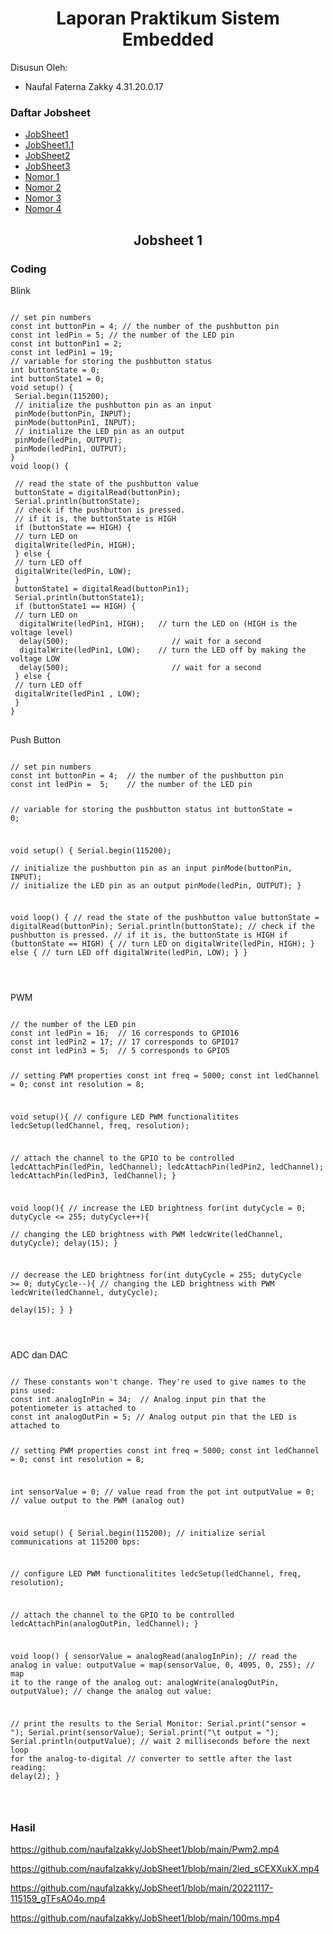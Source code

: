 
<h1 align="center">Laporan Praktikum Sistem Embedded</h1>
<p>Disusun Oleh:</p>

<ul>
  <li>Naufal Faterna Zakky 4.31.20.0.17</li>
</ul>

<h3>Daftar Jobsheet</h3>
<p></p>

<ul>
  <li><a href="https://github.com/naufalzakky/JobSheet1">JobSheet1</a></li>
  <li><a href="https://github.com/naufalzakky/JobSheet1.1">JobSheet1.1</a></li>
  <li><a href="https://github.com/naufalzakky/JobSheet2">JobSheet2</a></li>
  <li><a href="https://github.com/naufalzakky/JobSheet3">JobSheet3</a></li>
  <li><a href="https://github.com/naufalzakky/Nomor1">Nomor 1</a></li>
  <li><a href="https://github.com/naufalzakky/Nomor2">Nomor 2</a></li>
  <li><a href="https://github.com/naufalzakky/Nomor3">Nomor 3</a></li>
  <li><a href="https://github.com/naufalzakky/Nomor4">Nomor 4</a></li>
</ul>

<h2 align="center">Jobsheet 1</h2>
<h3>Coding</h3>
<p>Blink</p>

<pre>
<code>
// set pin numbers
const int buttonPin = 4; // the number of the pushbutton pin
const int ledPin = 5; // the number of the LED pin
const int buttonPin1 = 2;
const int ledPin1 = 19;
// variable for storing the pushbutton status
int buttonState = 0;
int buttonState1 = 0;
void setup() { 
 Serial.begin(115200);
 // initialize the pushbutton pin as an input
 pinMode(buttonPin, INPUT);
 pinMode(buttonPin1, INPUT);
 // initialize the LED pin as an output
 pinMode(ledPin, OUTPUT);
 pinMode(ledPin1, OUTPUT);
}
void loop() {
  
 // read the state of the pushbutton value
 buttonState = digitalRead(buttonPin);
 Serial.println(buttonState);
 // check if the pushbutton is pressed.
 // if it is, the buttonState is HIGH
 if (buttonState == HIGH) {
 // turn LED on
 digitalWrite(ledPin, HIGH);
 } else {
 // turn LED off
 digitalWrite(ledPin, LOW);
 }
 buttonState1 = digitalRead(buttonPin1);
 Serial.println(buttonState1);
 if (buttonState1 == HIGH) {
 // turn LED on
  digitalWrite(ledPin1, HIGH);   // turn the LED on (HIGH is the voltage level)
  delay(500);                       // wait for a second
  digitalWrite(ledPin1, LOW);    // turn the LED off by making the voltage LOW
  delay(500);                       // wait for a second
 } else {
 // turn LED off
 digitalWrite(ledPin1 , LOW);
 }
}
</code>
</pre>

<p>Push Button</p>
<pre>
<code>
// set pin numbers
const int buttonPin = 4;  // the number of the pushbutton pin
const int ledPin =  5;    // the number of the LED pin

// variable for storing the pushbutton status 
int buttonState = 0;

void setup() {
  Serial.begin(115200);  
  // initialize the pushbutton pin as an input
  pinMode(buttonPin, INPUT);
  // initialize the LED pin as an output
  pinMode(ledPin, OUTPUT);
}

void loop() {
  // read the state of the pushbutton value
  buttonState = digitalRead(buttonPin);
  Serial.println(buttonState);
  // check if the pushbutton is pressed.
  // if it is, the buttonState is HIGH
  if (buttonState == HIGH) {
    // turn LED on
    digitalWrite(ledPin, HIGH);
  } else {
    // turn LED off
    digitalWrite(ledPin, LOW);
  }
}

</code>
</pre>

<p>PWM</p>
<pre>
<code>
// the number of the LED pin
const int ledPin = 16;  // 16 corresponds to GPIO16
const int ledPin2 = 17; // 17 corresponds to GPIO17
const int ledPin3 = 5;  // 5 corresponds to GPIO5

// setting PWM properties
const int freq = 5000;
const int ledChannel = 0;
const int resolution = 8;
 
void setup(){
  // configure LED PWM functionalitites
  ledcSetup(ledChannel, freq, resolution);
  
  // attach the channel to the GPIO to be controlled
  ledcAttachPin(ledPin, ledChannel);
  ledcAttachPin(ledPin2, ledChannel);
  ledcAttachPin(ledPin3, ledChannel);
}
 
void loop(){
  // increase the LED brightness
  for(int dutyCycle = 0; dutyCycle <= 255; dutyCycle++){   
    // changing the LED brightness with PWM
    ledcWrite(ledChannel, dutyCycle);
    delay(15);
  }

  // decrease the LED brightness
  for(int dutyCycle = 255; dutyCycle >= 0; dutyCycle--){
    // changing the LED brightness with PWM
    ledcWrite(ledChannel, dutyCycle);   
    delay(15);
  }
}

</code>
</pre>
<p>ADC dan DAC</p>
<pre>
<code>
// These constants won't change. They're used to give names to the pins used:
const int analogInPin = 34;  // Analog input pin that the potentiometer is attached to
const int analogOutPin = 5; // Analog output pin that the LED is attached to

// setting PWM properties
const int freq = 5000;
const int ledChannel = 0;
const int resolution = 8;

int sensorValue = 0;        // value read from the pot
int outputValue = 0;        // value output to the PWM (analog out)

void setup() {
  Serial.begin(115200); // initialize serial communications at 115200 bps:

// configure LED PWM functionalitites
  ledcSetup(ledChannel, freq, resolution);
  
  // attach the channel to the GPIO to be controlled
  ledcAttachPin(analogOutPin, ledChannel);
}

void loop() {
  sensorValue = analogRead(analogInPin); // read the analog in value:
  outputValue = map(sensorValue, 0, 4095, 0, 255); // map it to the range of the analog out:
  analogWrite(analogOutPin, outputValue); // change the analog out value:

  // print the results to the Serial Monitor:
  Serial.print("sensor = ");
  Serial.print(sensorValue);
  Serial.print("\t output = ");
  Serial.println(outputValue);
  // wait 2 milliseconds before the next loop for the analog-to-digital
  // converter to settle after the last reading:
  delay(2);
}

</code>
</pre>

<h3>Hasil</h3>

https://github.com/naufalzakky/JobSheet1/blob/main/Pwm2.mp4

https://github.com/naufalzakky/JobSheet1/blob/main/2led_sCEXXukX.mp4

https://github.com/naufalzakky/JobSheet1/blob/main/20221117-115159_gTFsAO4o.mp4

https://github.com/naufalzakky/JobSheet1/blob/main/100ms.mp4
